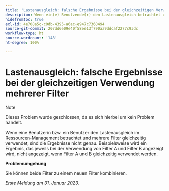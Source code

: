 ```yaml
---
title: 'Lastenausgleich: falsche Ergebnisse bei der gleichzeitigen Verwendung mehrerer Filter'
description: Wenn ein(e) Benutzende(r) den Lastenausgleich betrachtet und mehrere Filter gleichzeitig verwendet, sind die Ergebnisse falsch. Beispielsweise wird ein Ergebnis, das jeweils bei der Verwendung von Filter A und Filter B angezeigt wird, nicht angezeigt, wenn Filter A und B gleichzeitig verwendet werden.
hidefromtoc: true
exl-id: 4e708a5c-c0db-4395-a6ac-e947c7368494
source-git-commit: 207dd6e09e40f58ee13f790aa9ddcaf2277c93dc
workflow-type: ht
source-wordcount: '148'
ht-degree: 100%

---
```


# Lastenausgleich: falsche Ergebnisse bei der gleichzeitigen Verwendung mehrerer Filter

>[!NOTE]
>
>Dieses Problem wurde geschlossen, da es sich hierbei um kein Problem handelt.

Wenn eine Benutzerin bzw. ein Benutzer den Lastenausgleich im Ressourcen-Management betrachtet und mehrere Filter gleichzeitig verwendet, sind die Ergebnisse nicht genau. Beispielsweise wird ein Ergebnis, das jeweils bei der Verwendung von Filter A und Filter B angezeigt wird, nicht angezeigt, wenn Filter A und B gleichzeitig verwendet werden.

**Problemumgehung**

Sie können beide Filter zu einem neuen Filter kombinieren.

_Erste Meldung am 31. Januar 2023._
